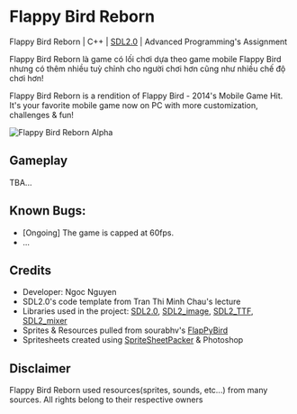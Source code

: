 # Flappy Bird Reborn

Flappy Bird Reborn | C++ | [SDL2.0]((https://www.libsdl.org/)) | Advanced Programming's Assignment

Flappy Bird Reborn là game có lối chơi dựa theo game mobile Flappy Bird nhưng có thêm nhiều tuỳ chỉnh cho người chơi hơn cũng như nhiều chế độ chơi hơn!

Flappy Bird Reborn is a rendition of Flappy Bird - 2014's Mobile Game Hit. It's your favorite mobile game now on PC with more customization, challenges & fun!

![Flappy Bird Reborn Alpha](https://github.com/neeooneeoon/flappybirdreborn/blob/master/Other/fpp_gif-min.gif)

## Gameplay

TBA...

## Known Bugs:

- [Ongoing] The game is capped at 60fps.
- ...

## Credits
- Developer: Ngoc Nguyen
- SDL2.0's code template from Tran Thi Minh Chau's lecture
- Libraries used in the project: [SDL2.0](https://www.libsdl.org/), [SDL2_image](https://www.libsdl.org/projects/SDL_image/), [SDL2_TTF](https://www.libsdl.org/projects/SDL_ttf/), [SDL2_mixer](https://www.libsdl.org/projects/SDL_mixer/)
- Sprites & Resources pulled from sourabhv's [FlapPyBird](https://github.com/sourabhv/FlapPyBird)
- Spritesheets created using [SpriteSheetPacker](https://github.com/nickgravelyn/SpriteSheetPacker) & Photoshop

## Disclaimer

Flappy Bird Reborn used resources(sprites, sounds, etc...) from many sources. All rights belong to their respective owners

